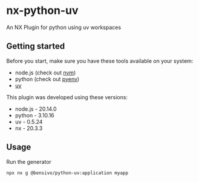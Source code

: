 # nx-python-uv
An NX Plugin for python using uv workspaces


## Getting started
Before you start, make sure you have these tools available on your system:
- node.js (check out [nvm](https://github.com/nvm-sh/nvm))
- python (check out [pyenv](https://github.com/pyenv/pyenv))
- [uv](https://docs.astral.sh/uv/getting-started/installation/)

This plugin was developed using these versions:
- node.js - 20.14.0
- python - 3.10.16
- uv - 0.5.24
- nx - 20.3.3


## Usage
Run the generator
```
npx nx g @bensivo/python-uv:application myapp
```


